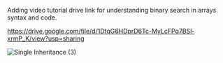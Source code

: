 Adding video tutorial drive link for understanding binary search in arrays syntax and code.

https://drive.google.com/file/d/1DtqG6HDprD6Tc-MyLcFPq7BSl-xrmP_K/view?usp=sharing

![Single Inheritance (3)](https://user-images.githubusercontent.com/66211350/143099968-d7439dd5-5ac8-44d1-bd91-39bed82df9d5.png)
